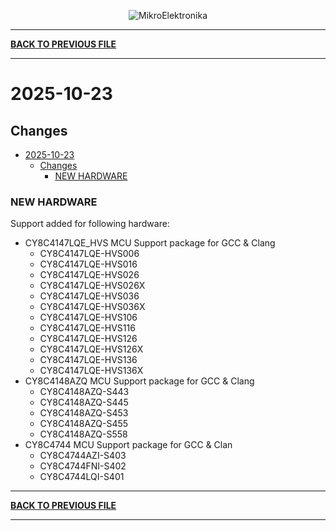 <p align="center">
  <img src="http://www.mikroe.com/img/designs/beta/logo_small.png?raw=true" alt="MikroElektronika"/>
</p>

---

**[BACK TO PREVIOUS FILE](../changelog.md)**

---

# 2025-10-23

## Changes

- [2025-10-23](#2025-10-23)
  - [Changes](#changes)
    - [NEW HARDWARE](#new-hardware)

### NEW HARDWARE

Support added for following hardware:

+ CY8C4147LQE_HVS MCU Support package for GCC & Clang
  + CY8C4147LQE-HVS006
  + CY8C4147LQE-HVS016
  + CY8C4147LQE-HVS026
  + CY8C4147LQE-HVS026X
  + CY8C4147LQE-HVS036
  + CY8C4147LQE-HVS036X
  + CY8C4147LQE-HVS106
  + CY8C4147LQE-HVS116
  + CY8C4147LQE-HVS126
  + CY8C4147LQE-HVS126X
  + CY8C4147LQE-HVS136
  + CY8C4147LQE-HVS136X
+ CY8C4148AZQ MCU Support package for GCC & Clang
  + CY8C4148AZQ-S443
  + CY8C4148AZQ-S445
  + CY8C4148AZQ-S453
  + CY8C4148AZQ-S455
  + CY8C4148AZQ-S558
+ CY8C4744 MCU Support package for GCC & Clan
  + CY8C4744AZI-S403
  + CY8C4744FNI-S402
  + CY8C4744LQI-S401

---

**[BACK TO PREVIOUS FILE](../changelog.md)**

---
